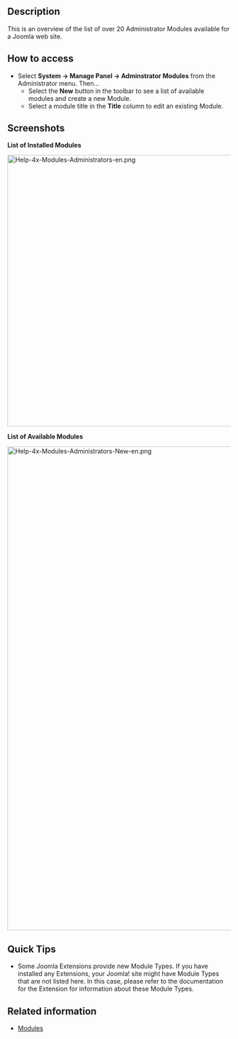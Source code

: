 <!-- Filename: Help4.x:Extensions_Modules_Administrator / Display title: Extensions Modules Administrator -->

## Description

This is an overview of the list of over 20 Administrator Modules
available for a Joomla web site.

## How to access

- Select **System **→** Manage Panel **→** Adminstrator Modules** from
  the Administrator menu. Then...
  - Select the **New** button in the toolbar to see a list of available
    modules and create a new Module.
  - Select a module title in the **Title** column to edit an existing
    Module.

## Screenshots

**List of Installed Modules**

<img
src="https://docs.joomla.org/images/4/42/Help-4x-Modules-Administrators-en.png"
decoding="async" data-file-width="800" data-file-height="612"
width="800" height="612" alt="Help-4x-Modules-Administrators-en.png" />

**List of Available Modules**

<img
src="https://docs.joomla.org/images/thumb/2/21/Help-4x-Modules-Administrators-New-en.png/800px-Help-4x-Modules-Administrators-New-en.png"
decoding="async"
srcset="https://docs.joomla.org/images/thumb/2/21/Help-4x-Modules-Administrators-New-en.png/1200px-Help-4x-Modules-Administrators-New-en.png 1.5x, https://docs.joomla.org/images/2/21/Help-4x-Modules-Administrators-New-en.png 2x"
data-file-width="1440" data-file-height="1963" width="800" height="1091"
alt="Help-4x-Modules-Administrators-New-en.png" />

## Quick Tips

- Some Joomla Extensions provide new Module Types. If you have installed
  any Extensions, your Joomla! site might have Module Types that are not
  listed here. In this case, please refer to the documentation for the
  Extension for information about these Module Types.

## Related information

- [Modules](https://docs.joomla.org/Help4.x:Modules/en "Help4.x:Modules/en")
